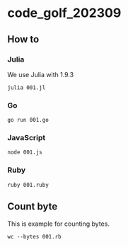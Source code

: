 # code_golf_202309
## How to
### Julia

We use Julia with 1.9.3

```console
julia 001.jl
```

### Go

```console
go run 001.go
```

### JavaScript

```console
node 001.js
```

### Ruby

```console
ruby 001.ruby
```

## Count byte

This is example for counting bytes.

```console
wc --bytes 001.rb
```
